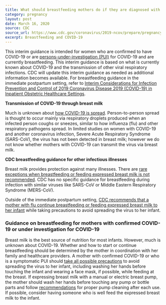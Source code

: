 ```yaml
---
title: What should breastfeeding mothers do if they are diagnosed with or under investigation for COVID-19?
category: pregnancy
layout: post
date: March 16, 2020
source: CDC
source_url: https://www.cdc.gov/coronavirus/2019-ncov/prepare/pregnancy-breastfeeding.html
excerpt: Breastfeeding and COVID-19
---
```


This interim guidance is intended for women who are confirmed to have COVID-19 or are <a href="https://www.cdc.gov/coronavirus/2019-ncov/hcp/clinical-criteria.html"> persons-under-investigation (PUI)</a> for COVID-19 and are currently breastfeeding. This interim guidance is based on what is currently known about COVID-19 and the transmission of other viral respiratory infections. CDC will update this interim guidance as needed as additional information becomes available. For breastfeeding guidance in the immediate postpartum setting, refer to <a href="https://www.cdc.gov/coronavirus/2019-ncov/hcp/inpatient-obstetric-healthcare-guidance.html"> Interim Considerations for Infection Prevention and Control of 2019 Coronavirus Disease 2019 (COVID-19) in Inpatient Obstetric Healthcare Settings</a>.

**Transmission of COVID-19 through breast milk**

Much is unknown about <a href="https://www.cdc.gov/coronavirus/2019-ncov/about/transmission.html"> how COVID-19 is spread</a>. Person-to-person spread is thought to occur mainly via respiratory droplets produced when an infected person coughs or sneezes, similar to how influenza (flu) and other respiratory pathogens spread. In limited studies on women with COVID-19 and another coronavirus infection, Severe Acute Respiratory Syndrome (SARS-CoV), the virus has not been detected in breast milk; however we do not know whether mothers with COVID-19 can transmit the virus via breast milk.

**CDC breastfeeding guidance for other infectious illnesses**

Breast milk provides protection against many illnesses. There are <a href="https://www.cdc.gov/breastfeeding/breastfeeding-special-circumstances/contraindications-to-breastfeeding.html"> rare exceptions when breastfeeding or feeding expressed breast milk is not recommended</a>. CDC has no specific guidance for breastfeeding during infection with similar viruses like SARS-CoV or Middle Eastern Respiratory Syndrome (MERS-CoV).

Outside of the immediate postpartum setting, <a href="https://www.cdc.gov/breastfeeding/breastfeeding-special-circumstances/maternal-or-infant-illnesses/influenza.html">  CDC recommends that a mother with flu continue breastfeeding or feeding expressed breast milk to her infant</a> while taking precautions to avoid spreading the virus to her infant.

### Guidance on breastfeeding for mothers with confirmed COVID-19 or under investigation for COVID-19 ###

Breast milk is the best source of nutrition for most infants. However, much is unknown about COVID-19. Whether and how to start or continue breastfeeding should be determined by the mother in coordination with her family and healthcare providers.  A mother with confirmed COVID-19 or who is a symptomatic PUI should <a href="https://www.cdc.gov/coronavirus/2019-ncov/hcp/guidance-prevent-spread.html"> take all possible precautions</a> to avoid spreading the virus to her infant, including washing her hands before touching the infant and wearing a face mask, if possible, while feeding at the breast.  If expressing breast milk with a manual or electric breast pump, the mother should wash her hands before touching any pump or bottle parts and follow <a href="https://www.cdc.gov/healthywater/hygiene/healthychildcare/infantfeeding/breastpump.html"> recommendations</a> for proper pump cleaning after each use. If possible, consider having someone who is well feed the expressed breast milk to the infant.
